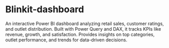 # Blinkit-dashboard
An interactive Power BI dashboard analyzing retail sales, customer ratings, and outlet distribution. Built with Power Query and DAX, it tracks KPIs like revenue, growth, and satisfaction. Provides insights on top categories, outlet performance, and trends for data-driven decisions.

